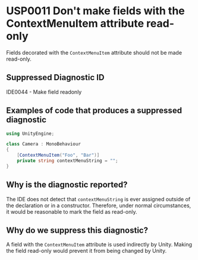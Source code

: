 # USP0011 Don't make fields with the ContextMenuItem attribute read-only

Fields decorated with the `ContextMenuItem` attribute should not be made read-only.

## Suppressed Diagnostic ID

IDE0044 - Make field readonly

## Examples of code that produces a suppressed diagnostic
```csharp
using UnityEngine;

class Camera : MonoBehaviour
{
    [ContextMenuItem("Foo", "Bar")]
    private string contextMenuString = "";
}
```

## Why is the diagnostic reported?

The IDE does not detect that `contextMenuString` is ever assigned outside of the declaration or in a constructor. Therefore, under normal circumstances, it would be reasonable to mark the field as read-only.

## Why do we suppress this diagnostic?

A field with the `ContextMenuItem` attribute is used indirectly by Unity. Making the field read-only would prevent it from being changed by Unity.